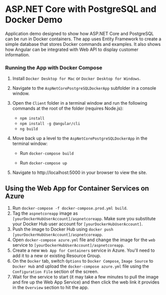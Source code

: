 # ASP.NET Core with PostgreSQL and Docker Demo

Application demo designed to show how ASP.NET Core and PostgreSQL can be run in Docker containers. The app uses Entity Framework to create a simple database that stores Docker commands and examples. It also shows how Angular can be integrated with Web API to display customer information.

### Running the App with Docker Compose

1. Install `Docker Desktop for Mac` or `Docker Desktop for Windows`.

1. Navigate to the `AspNetCorePostgreSQLDockerApp` subfolder in a console window.

1. Open the `Client` folder in a terminal window and run the following commands at the root of the folder (requires Node.js):

    - `npm install`
    - `npm install -g @angular/cli`
    - `ng build`

1. Move back up a level to the `AspNetCorePostgreSQLDockerApp` in the terminal window:

    - Run `docker-compose build`

    - Run `docker-compose up`

1. Navigate to http://localhost:5000 in your browser to view the site.

## Using the Web App for Container Services on Azure

1. Run `docker-compose -f docker-compose.prod.yml build`.
1. Tag the `aspnetcoreapp` image as `[yourDockerHubUserAccount]/aspnetcoreapp`. Make sure you substitute your Docker Hub user account for `[yourDockerHubUserAccount]`.
1. Push the image to Docker Hub using `docker push [yourDockerHubUserAccount]/aspnetcoreapp`.
1. Open `docker-compose azure.yml` file and change the image for the `web` service to `[yourDockerHubUserAccount]/aspnetcoreapp`.
1. Create a new `Web App for Containers` service in Azure. You'll need to add it to a new or existing Resource Group.
1. On the `Docker` tab, switch `Options` to `Docker Compose`, `Image Source` to `Docker Hub` and upload the `docker-compose azure.yml` file using the `Configuration File` section of the screen.
1. Wait for the service to start (it may take a few minutes to pull the image and fire up the Web App Service) and then click the web link it provides in the `Overview` section to hit the app.
